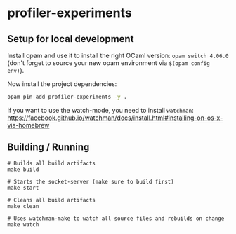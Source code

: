 # profiler-experiments

## Setup for local development

Install opam and use it to install the right OCaml version: `opam
switch 4.06.0` (don't forget to source your new opam environment via
`$(opam config env)`).

Now install the project dependencies:

```bash
opam pin add profiler-experiments -y .
```

If you want to use the watch-mode, you need to install `watchman`:
https://facebook.github.io/watchman/docs/install.html#installing-on-os-x-via-homebrew


## Building / Running

```
# Builds all build artifacts
make build

# Starts the socket-server (make sure to build first)
make start

# Cleans all build artifacts
make clean

# Uses watchman-make to watch all source files and rebuilds on change
make watch
```
